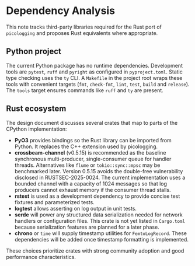 # Dependency Analysis

This note tracks third-party libraries required for the Rust port of
`picologging` and proposes Rust equivalents where appropriate.

## Python project

The current Python package has no runtime dependencies. Development tools are
`pytest`, `ruff` and `pyright` as configured in `pyproject.toml`. Static type
checking uses the `ty` CLI. A `Makefile` in the project root wraps these tools
with convenient targets (`fmt`, `check-fmt`, `lint`, `test`, `build` and
`release`). The `tools` target ensures commands like `ruff` and `ty` are
present.

## Rust ecosystem

The design document discusses several crates that map to parts of the CPython
implementation:

- **PyO3** provides bindings so the Rust library can be imported from Python. It
  replaces the C++ extension used by picologging.
- **crossbeam-channel** (v0.5.15) is recommended as the baseline synchronous
  multi-producer, single-consumer queue for handler threads. Alternatives like
  `flume` or `tokio::sync::mpsc` may be benchmarked later. Version 0.5.15 avoids
  the double-free vulnerability disclosed in RUSTSEC-2025-0024. The current
  implementation uses a bounded channel with a capacity of 1024 messages so that
  log producers cannot exhaust memory if the consumer thread stalls.
- **rstest** is used as a development dependency to provide concise test
  fixtures and parameterized tests.
- **logtest** allows asserting on log output in unit tests.
- **serde** will power any structured data serialization needed for network
  handlers or configuration files. This crate is not yet listed in `Cargo.toml`
  because serialization features are planned for a later phase.
- **chrono** or `time` will supply timestamp utilities for `FemtoLogRecord`.
  These dependencies will be added once timestamp formatting is implemented.

These choices prioritize crates with strong community adoption and good
performance characteristics.

